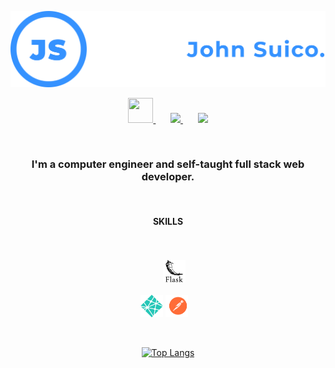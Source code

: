 <p align="center"> 
  <img src="./github-banner.svg">
</p>

<div align="center">
  <div>
    <a href="https://www.linkedin.com/in/johnsuico/" target="_blank"> 
      <img src="https://img.icons8.com/ios-filled/50/3592ff/linkedin.png" height="40px" width="40px"/>
    </a>
    &#8287;&#8287;&#8287;&#8287;&#8287;
    <a href="https://johnsuico.com" target="_blank">
      <img src="https://img.icons8.com/glyph-neue/64/3592ff/domain.png" height="40px" marginleft="10px"/>
    </a>
    &#8287;&#8287;&#8287;&#8287;&#8287;
    <a href="https://drive.google.com/file/d/1bXPOL6YtISSt2-A6hna0MEbSMOwSF0P9/view?usp=sharing" target="_blank">
      <img src="https://img.icons8.com/pastel-glyph/64/3592ff/happy-file--v2.png" height="40px"/>
    </a>
  </div>
</div>

<!-- Adding spacing -->
&#8287;

<h3 align="center">I'm a computer engineer and self-taught full stack web developer.</h3>

&#8287;

<h4 align="center"> SKILLS </h4>
<div align="center"> 
  <img src="https://img.icons8.com/color/36/null/javascript--v1.png" alt="" title="JavaScript"/>
  <img src="https://img.icons8.com/color/36/null/html-5--v1.png" alt="" title="HTML"/>
  <img src="https://img.icons8.com/color/36/null/css3.png" alt="" title="CSS"/>
  <img src="https://img.icons8.com/color/36/null/c-plus-plus-logo.png" alt="" title="C++"/>
  <img src="https://img.icons8.com/color/36/null/c-programming.png" alt="" title="C"/>
  <img src="https://img.icons8.com/color/36/null/python--v1.png" alt="" title="Python"/>
</div>
&#8287;

<div align="center">
  <img src="https://img.icons8.com/color/36/null/mongodb.png" alt="" title="MongoDB"/>
  <img src="https://img.icons8.com/color/36/000000/express-js.png" alt="" title="Express.js"/>
  <img src="https://img.icons8.com/color/36/null/react-native.png" alt="" title="React.js"/>
  <img src="https://img.icons8.com/color/36/null/nodejs.png" alt="" title="Node.js"/>
  <img src="https://img.icons8.com/color/36/null/heroku.png" alt="" title="Heroku"/>
  <img src="./Logos/Flask.svg" alt="" title="Flask" height="36px">
</div>
&#8287;
<div align="center">
  <img src="./Logos/netlify.svg" alt="" title="Netlify" height="36px">
  <img src="./Logos/postman.svg" alt="" title="Postman" height="36px">
  <img src="https://img.icons8.com/color/36/null/git.png" alt="" title="Git"/>
  <img src="https://img.icons8.com/color/36/null/figma--v1.png" alt="" title="Figma"/>
  <img src="https://img.icons8.com/color/36/null/gimp.png" alt="" title="GIMP"/>
</div>

&#8287;

<div align="center">

 [![Top Langs](https://github-readme-stats-jet-one-16.vercel.app/api/top-langs/?username=johnsuico&layout=compact)](https://github.com/anuraghazra/github-readme-stats)

</div>
  
